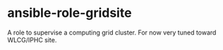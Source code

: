 # ansible-role-gridsite
A role to supervise a computing grid cluster. For now very tuned toward WLCG/IPHC site.
